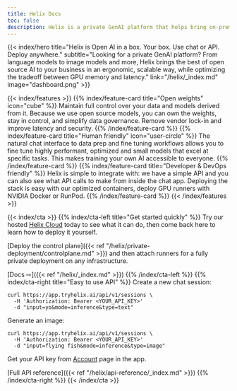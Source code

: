 ```yaml
---
title: Helix Docs
toc: false
description: Helix is a private GenAI platform that helps bring on-premise LLMs, StableDiffusion, and more to your business.
---
```


{{< index/hero title="Helix is Open AI in a box. Your box. Use chat or API. Deploy anywhere." subtitle="Looking for a private GenAI platform? From language models to image models and more, Helix brings the best of open source AI to your business in an ergonomic, scalable way, while optimizing the tradeoff between GPU memory and latency." link="/helix/_index.md" image="dashboard.png" >}}

{{< index/features >}}
{{% index/feature-card title="Open weights" icon="cube" %}}
Maintain full control over your data and models derived from it. Because we use open source models, you can own the weights, stay in control, and simplify data governance. Remove vendor lock-in and improve latency and security.
{{% /index/feature-card %}}
{{% index/feature-card title="Human friendly" icon="user-circle" %}}
The natural chat interface to data prep and fine tuning workflows allows you to fine tune highly performant, optimized and small models that excel at specific tasks. This makes training your own AI accessible to everyone.
{{% /index/feature-card %}}
{{% index/feature-card title="Developer & DevOps friendly" %}}
Helix is simple to integrate with: we have a simple API and you can also see what API calls to make from inside the chat app. Deploying the stack is easy with our optimized containers, deploy GPU runners with NVIDIA Docker or RunPod.
{{% /index/feature-card %}}
{{< /index/features >}}


{{< index/cta >}}
{{% index/cta-left title="Get started quickly" %}}
Try our hosted [Helix Cloud](https://app.tryhelix.ai) today to see what it can do, then come back here to learn how to deploy it yourself.

[Deploy the control plane]({{< ref "/helix/private-deployment/controlplane.md" >}}) and then attach runners for a fully private deployment on any infrastructure.

[Docs ⇨]({{< ref "/helix/_index.md" >}})
{{% /index/cta-left %}}
{{% index/cta-right title="Easy to use API" %}}
Create a new chat session:

```shell
curl https://app.tryhelix.ai/api/v1/sessions \
  -H 'Authorization: Bearer <YOUR_API_KEY>'
  -d "input=yo&mode=inference&type=text"
```

Generate an image:

```shell
curl https://app.tryhelix.ai/api/v1/sessions \
  -H 'Authorization: Bearer <YOUR_API_KEY>'
  -d "input=flying fish&mode=inference&type=image"
```

Get your API key from [Account](https://app.tryhelix.ai/account) page in the app.

[Full API reference]({{< ref "/helix/api-reference/_index.md" >}})
{{% /index/cta-right %}}
{{< /index/cta >}}

